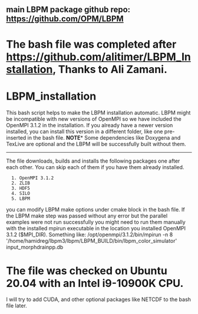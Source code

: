 ## main LBPM package github repo: https://github.com/OPM/LBPM 
# The bash file was completed after https://github.com/alitimer/LBPM_Installation, Thanks to Ali Zamani.
# LBPM_installation
This bash script helps to make the LBPM installation automatic. 
LBPM might be incompatible with new versions of OpenMPI so we have included the OpenMPI 3.1.2 in the installation. 
If you already have a newer version installed, you can install this version in a different folder, like one pre-inserted in the bash file. 
********NOTE*********
Some dependencies like Doxygena and TexLive are optional and the LBPM will be successfully built without them. 
**********************
The file downloads, builds and installs the following packages one after each other. You can skip each of them if you have them already installed. 

      1. OpenMPI 3.1.2
      2. ZLIB 
      3. HDF5
      4. SILO
      5. LBPM

you can modify LBPM make options under cmake block in the bash file. 
If the LBPM make step was passed without any error but the parallel examples were not run successfully you might need to run them manually with the installed mpirun executable in the location you installed OpenMPI 3.1.2 ($MPI_DIR). Something like: 
/opt/openmpi/3.1.2/bin/mpirun -n 8 '/home/hamidreg/lbpm3/lbpm/LBPM_BUILD/bin/lbpm_color_simulator'  input_morphdrainpp.db

# The file was checked on Ubuntu 20.04 with an Intel i9-10900K CPU. 

I will try to add CUDA, and other optional packages like NETCDF to the bash file later. 
